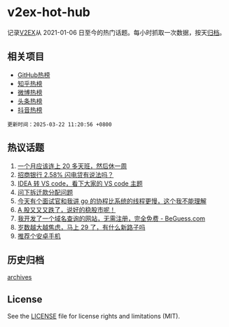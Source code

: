 # v2ex-hot-hub

 记录[V2EX](https://www.v2ex.com/)从 2021-01-06 日至今的热门话题。每小时抓取一次数据，按天[归档](archives)。
 
 ## 相关项目

- [GitHub热榜](https://github.com/it985/github-hot-hub)
- [知乎热榜](https://github.com/it985/zhihu-hot-hub)
- [微博热榜](https://github.com/it985/weibo-hot-hub)
- [头条热榜](https://github.com/it985/toutiao-hot-hub)
- [抖音热榜](https://github.com/it985/douyin-hot-hub)


 `更新时间：2025-03-22 11:20:56 +0800`

## 热议话题

1. [一个月应该连上 20 多天班，然后休一周](https://www.v2ex.com/t/1120103)
1. [招商银行 2.58% 闪电贷有说法吗？](https://www.v2ex.com/t/1120086)
1. [IDEA 转 VS code，看下大家的 VS code 主题](https://www.v2ex.com/t/1120166)
1. [问下拆迁款分配问题](https://www.v2ex.com/t/1120117)
1. [今天有个面试官和我讲 go 的协程比系统的线程更慢，这个我不能理解](https://www.v2ex.com/t/1120244)
1. [A 股又又又跌了，说好的稳股市呢！](https://www.v2ex.com/t/1120124)
1. [我开发了一个域名查询的网站，无需注册，完全免费 - BeGuess.com](https://www.v2ex.com/t/1120082)
1. [岁数越大越焦虑，马上 29 了，有什么新路子吗](https://www.v2ex.com/t/1120084)
1. [推荐个安卓手机](https://www.v2ex.com/t/1120210)

## 历史归档

[archives](archives)

## License

See the [LICENSE](LICENSE) file for license rights and limitations (MIT).
